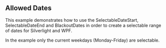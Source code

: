 ## Allowed Dates
This example demonstrates how to use the SelectableDateStart, SelectableDateEnd and BlackoutDates in order to create a selectable range of dates for Silverlight and WPF. 

In the example only the current weekdays (Monday-Friday) are selectable.

[//]: <keywords: SelectableDateStart, SelectableDateEnd, BlackoutDates, selectable, days, raddatetimepicker, raddatepicker>
